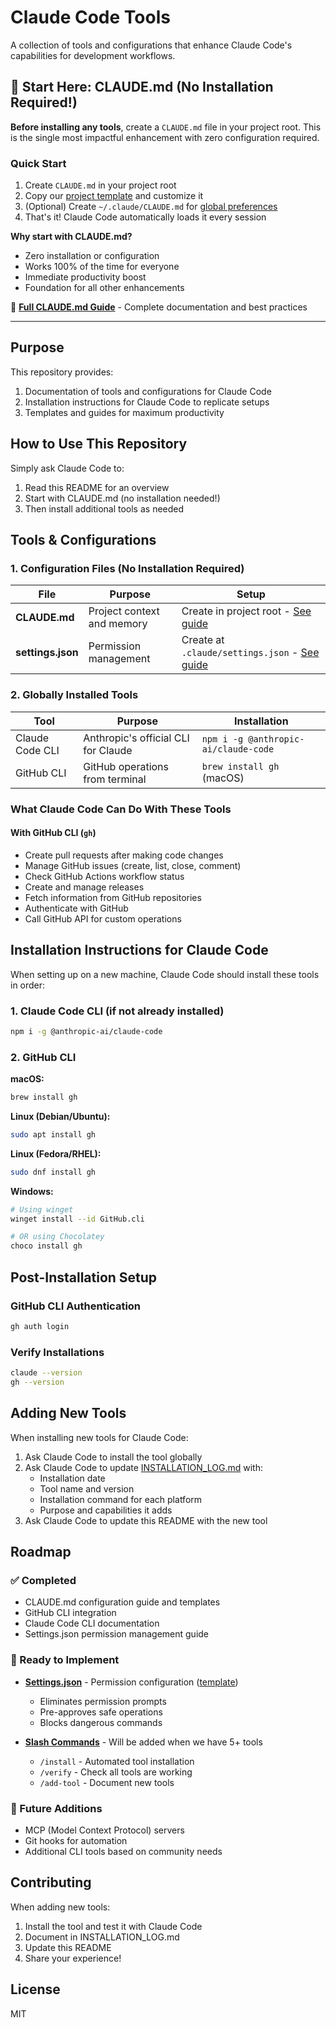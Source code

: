 # Claude Code Tools

A collection of tools and configurations that enhance Claude Code's capabilities for development workflows.

## 🎯 Start Here: CLAUDE.md (No Installation Required!)

**Before installing any tools**, create a `CLAUDE.md` file in your project root. This is the single most impactful enhancement with zero configuration required.

### Quick Start
1. Create `CLAUDE.md` in your project root
2. Copy our [project template](templates/CLAUDE.md.template) and customize it
3. (Optional) Create `~/.claude/CLAUDE.md` for [global preferences](templates/CLAUDE.md.global.template)
4. That's it! Claude Code automatically loads it every session

**Why start with CLAUDE.md?**
- Zero installation or configuration
- Works 100% of the time for everyone  
- Immediate productivity boost
- Foundation for all other enhancements

📖 **[Full CLAUDE.md Guide](docs/CLAUDE_MD_GUIDE.md)** - Complete documentation and best practices

---

## Purpose

This repository provides:
1. Documentation of tools and configurations for Claude Code
2. Installation instructions for Claude Code to replicate setups
3. Templates and guides for maximum productivity

## How to Use This Repository

Simply ask Claude Code to:
1. Read this README for an overview
2. Start with CLAUDE.md (no installation needed!)
3. Then install additional tools as needed

## Tools & Configurations

### 1. Configuration Files (No Installation Required)

| File | Purpose | Setup |
|------|---------|-------|
| **CLAUDE.md** | Project context and memory | Create in project root - [See guide](docs/CLAUDE_MD_GUIDE.md) |
| **settings.json** | Permission management | Create at `.claude/settings.json` - [See guide](docs/SETTINGS_JSON_GUIDE.md) |

### 2. Globally Installed Tools

| Tool | Purpose | Installation |
|------|---------|--------------|
| Claude Code CLI | Anthropic's official CLI for Claude | `npm i -g @anthropic-ai/claude-code` |
| GitHub CLI | GitHub operations from terminal | `brew install gh` (macOS) |

### What Claude Code Can Do With These Tools

#### With GitHub CLI (`gh`)
- Create pull requests after making code changes
- Manage GitHub issues (create, list, close, comment)
- Check GitHub Actions workflow status
- Create and manage releases
- Fetch information from GitHub repositories
- Authenticate with GitHub
- Call GitHub API for custom operations

## Installation Instructions for Claude Code

When setting up on a new machine, Claude Code should install these tools in order:

### 1. Claude Code CLI (if not already installed)
```bash
npm i -g @anthropic-ai/claude-code
```

### 2. GitHub CLI
**macOS:**
```bash
brew install gh
```

**Linux (Debian/Ubuntu):**
```bash
sudo apt install gh
```

**Linux (Fedora/RHEL):**
```bash
sudo dnf install gh
```

**Windows:**
```bash
# Using winget
winget install --id GitHub.cli

# OR using Chocolatey
choco install gh
```

## Post-Installation Setup

### GitHub CLI Authentication
```bash
gh auth login
```

### Verify Installations
```bash
claude --version
gh --version
```

## Adding New Tools

When installing new tools for Claude Code:
1. Ask Claude Code to install the tool globally
2. Ask Claude Code to update [INSTALLATION_LOG.md](INSTALLATION_LOG.md) with:
   - Installation date
   - Tool name and version
   - Installation command for each platform
   - Purpose and capabilities it adds
3. Ask Claude Code to update this README with the new tool

## Roadmap

### ✅ Completed
- CLAUDE.md configuration guide and templates
- GitHub CLI integration
- Claude Code CLI documentation
- Settings.json permission management guide

### 📝 Ready to Implement
- **[Settings.json](docs/SETTINGS_JSON_GUIDE.md)** - Permission configuration ([template](templates/settings.json.template))
  - Eliminates permission prompts
  - Pre-approves safe operations
  - Blocks dangerous commands

- **[Slash Commands](docs/SLASH_COMMANDS_GUIDE.md)** - Will be added when we have 5+ tools
  - `/install` - Automated tool installation
  - `/verify` - Check all tools are working
  - `/add-tool` - Document new tools

### 🔮 Future Additions
- MCP (Model Context Protocol) servers
- Git hooks for automation
- Additional CLI tools based on community needs

## Contributing

When adding new tools:
1. Install the tool and test it with Claude Code
2. Document in INSTALLATION_LOG.md
3. Update this README
4. Share your experience!

## License

MIT